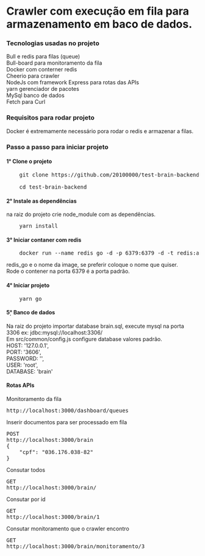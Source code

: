 <h1>Crawler com execução em fila para armazenamento em baco de dados.</h1>

<h3>Tecnologias usadas no projeto</h3>
Bull e redis para filas (queue)<br>
Bull-board para monitoramento da fila<br>
Docker com conterner redis <br/>
Cheerio para crawler<br/>
NodeJs com framework Express para rotas das APIs<br/>
yarn gerenciador de pacotes </br>
MySql banco de dados </br>
Fetch para Curl 
<br/>

<h3>Requisitos para rodar projeto</h3>
Docker é extremamente necessário pora rodar o redis e armazenar a filas.

<h3>Passo a passo para iniciar projeto 
<h4>1° Clone o projeto</h4> 
<pre>
    git clone https://github.com/20100000/test-brain-backend.git<br/>
    cd test-brain-backend
</pre>
<h4>2° Instale as dependências</h4>  
na raiz do projeto
crie node_module com as dependências.<br/>
<pre>
    yarn install
</pre>
<h4>3° Iniciar contaner com redis</h4>
<pre>
    docker run --name redis_go -d -p 6379:6379 -d -t redis:alpine 
</pre>

redis_go e o nome da image, se preferir coloque o nome que quiser.<br/>
Rode o contener na porta 6379 é a porta padrão.<br/>

<h4>4° Iniciar projeto</h4>
<pre>
    yarn go
</pre>
<h4>5̣° Banco de dados</h4>
Na raiz do projeto importar database brain.sql, execute mysql na porta 3306 ex: jdbc:mysql://localhost:3306/ <br>
Em src/common/config.js configure database valores padrão.<br>
  HOST: '127.0.0.1',<br>
  PORT: '3606',<br>
  PASSWORD: '',<br>
  USER: 'root',<br>
  DATABASE: 'brain'<br>

<h4>Rotas APIs</h4>
Monitoramento da fila
<pre>
http://localhost:3000/dashboard/queues
</pre>

Inserir documentos para ser processado em fila
<pre>
POST
http://localhost:3000/brain
{
    "cpf": "036.176.038-82" 
}
</pre>

Consutar todos
<pre>
GET
http://localhost:3000/brain/
</pre>
Consutar por id
<pre>
GET
http://localhost:3000/brain/1
</pre>
Consutar monitoramento que o crawler encontro 
<pre>
GET
http://localhost:3000/brain/monitoramento/3
</pre>